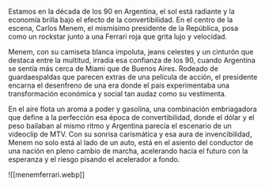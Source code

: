 Estamos en la década de los 90 en Argentina, el sol está radiante y la economía brilla bajo el efecto de la convertibilidad. En el centro de la escena, Carlos Menem, el mismísimo presidente de la República, posa como un rockstar junto a una Ferrari roja que grita lujo y velocidad.

Menem, con su camiseta blanca impoluta, jeans celestes y un cinturón que destaca entre la multitud, irradia esa confianza de los 90, cuando Argentina se sentía más cerca de Miami que de Buenos Aires. Rodeado de guardaespaldas que parecen extras de una película de acción, el presidente encarna el desenfreno de una era donde el país experimentaba una transformación económica y social tan audaz como su vestimenta.

En el aire flota un aroma a poder y gasolina, una combinación embriagadora que define a la perfección esa época de convertibilidad, donde el dólar y el peso bailaban al mismo ritmo y Argentina parecía el escenario de un videoclip de MTV. Con su sonrisa carismática y esa aura de invencibilidad, Menem no solo está al lado de un auto, está en el asiento del conductor de una nación en pleno cambio de marcha, acelerando hacia el futuro con la esperanza y el riesgo pisando el acelerador a fondo.


![[menemferrari.webp]]